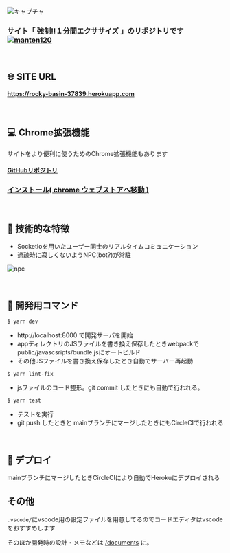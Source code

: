 ![キャプチャ](https://user-images.githubusercontent.com/61675236/106231929-2b59e600-6236-11eb-89d6-8a087589b258.JPG)

### サイト「 強制!!１分間エクササイズ 」のリポジトリです　[![manten120](https://circleci.com/gh/manten120/one-minute-exercise.svg?style=svg)](https://app.circleci.com/pipelines/github/manten120/one-minute-exercise)

<br/>

## 🌐 SITE URL

#### **https://rocky-basin-37839.herokuapp.com**

<br/>

## 💻 Chrome拡張機能

サイトをより便利に使うためのChrome拡張機能もあります

#### [GitHubリポジトリ](https://github.com/manten120/one-minute-exercise-chrome-extension)

### [インストール( chrome ウェブストアへ移動 )](https://chrome.google.com/webstore/detail/%E5%BC%B7%E5%88%B61%E5%88%86%E9%96%93%E3%82%A8%E3%82%AF%E3%82%B5%E3%82%B5%E3%82%A4%E3%82%BA/hgocnapfpahehjogcjfchlbidfidiooc?hl=ja)

<br/>

## 🔧 技術的な特徴

- SocketIoを用いたユーザー同士のリアルタイムコミュニケーション
- 過疎時に寂しくないようNPC(bot?)が常駐

![npc](https://user-images.githubusercontent.com/61675236/106242552-3408e700-624b-11eb-8318-3f0cfc998ae8.JPG)

<br/>

## 📄 開発用コマンド

```console
$ yarn dev
```

- http://localhost:8000 で開発サーバを開始
- appディレクトリのJSファイルを書き換え保存したときwebpackでpublic/javascsripts/bundle.jsにオートビルド
- その他JSファイルを書き換え保存したとき自動でサーバー再起動


```console
$ yarn lint-fix
```

- jsファイルのコード整形。git commit したときにも自動で行われる。

```
$ yarn test
```

- テストを実行
- git push したときと mainブランチにマージしたときにもCircleCIで行われる

<br/>

## 🏁 デプロイ

mainブランチにマージしたときCircleCIにより自動でHerokuにデプロイされる

## その他

`.vscode/`にvscode用の設定ファイルを用意してるのでコードエディタはvscodeをおすすめします

そのほか開発時の設計・メモなどは [/documents](https://github.com/manten120/one-minute-exercise/tree/main/documents) に。

